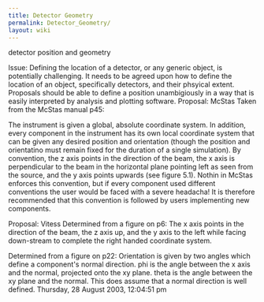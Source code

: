 ```yaml
---
title: Detector Geometry
permalink: Detector_Geometry/
layout: wiki
---
```


detector position and geometry

Issue: Defining the location of a detector, or any generic object, is
potentially challenging. It needs to be agreed upon how to define the
location of an object, specifically detectors, and their phsyical
extent. Proposals should be able to define a position unambigiously in a
way that is easily interpreted by analysis and plotting software.
Proposal: McStas Taken from the McStas manual p45:

The instrument is given a global, absolute coordinate system. In
addition, every component in the instrument has its own local coordinate
system that can be given any desired position and orientation (though
the position and orientatino must remain fixed for the duration of a
single simulation). By convention, the z axis points in the direction of
the beam, the x axis is perpendicular to the beam in the horizontal
plane pointing left as seen from the source, and the y axis points
upwards (see figure 5.1). Nothin in McStas enforces this convention, but
if every component used different conventions the user would be faced
with a severe headacha! It is therefore recommended that this convention
is followed by users implementing new components.

Proposal: Vitess Determined from a figure on p6: The x axis points in
the direction of the beam, the z axis up, and the y axis to the left
while facing down-stream to complete the right handed coordinate system.

Determined from a figure on p22: Orientation is given by two angles
which define a component's normal direction. phi is the angle between
the x axis and the normal, projected onto the xy plane. theta is the
angle between the xy plane and the normal. This does assume that a
normal direction is well defined. Thursday, 28 August 2003, 12:04:51 pm
